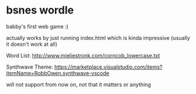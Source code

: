 # bsnes wordle
babby's first web game :)

actually works by just running index.html which is kinda impressive (usually it doesn't work at all)

Word List: http://www.mieliestronk.com/corncob_lowercase.txt

Synthwave Theme: https://marketplace.visualstudio.com/items?itemName=RobbOwen.synthwave-vscode

will not support from now on, not that it matters or anything
